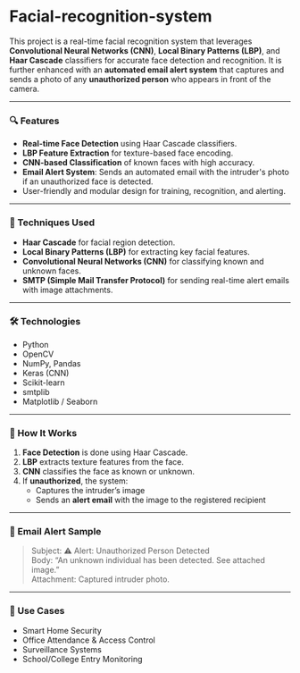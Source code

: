 # Facial-recognition-system


This project is a real-time facial recognition system that leverages **Convolutional Neural Networks (CNN)**, **Local Binary Patterns (LBP)**, and **Haar Cascade** classifiers for accurate face detection and recognition. It is further enhanced with an **automated email alert system** that captures and sends a photo of any **unauthorized person** who appears in front of the camera.

---

### 🔍 Features
- **Real-time Face Detection** using Haar Cascade classifiers.
- **LBP Feature Extraction** for texture-based face encoding.
- **CNN-based Classification** of known faces with high accuracy.
- **Email Alert System**: Sends an automated email with the intruder's photo if an unauthorized face is detected.
- User-friendly and modular design for training, recognition, and alerting.

---

### 🧠 Techniques Used
- **Haar Cascade** for facial region detection.
- **Local Binary Patterns (LBP)** for extracting key facial features.
- **Convolutional Neural Networks (CNN)** for classifying known and unknown faces.
- **SMTP (Simple Mail Transfer Protocol)** for sending real-time alert emails with image attachments.

---

### 🛠️ Technologies
- Python  
- OpenCV  
- NumPy, Pandas  
- Keras (CNN)  
- Scikit-learn  
- smtplib 
- Matplotlib / Seaborn  

---

### 🚀 How It Works
1. **Face Detection** is done using Haar Cascade.
2. **LBP** extracts texture features from the face.
3. **CNN** classifies the face as known or unknown.
4. If **unauthorized**, the system:
   - Captures the intruder’s image
   - Sends an **alert email** with the image to the registered recipient

---

### 📧 Email Alert Sample
> Subject: ⚠️ Alert: Unauthorized Person Detected  
> Body: “An unknown individual has been detected. See attached image.”  
> Attachment: Captured intruder photo.

---

### 📌 Use Cases
- Smart Home Security  
- Office Attendance & Access Control  
- Surveillance Systems  
- School/College Entry Monitoring  
